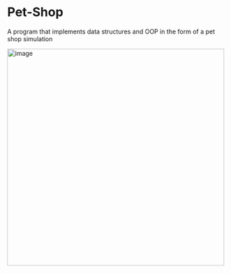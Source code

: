 # Pet-Shop
A program that implements data structures and OOP in the form of a pet shop simulation

<img width="497" alt="image" src="https://user-images.githubusercontent.com/116975786/212971152-c64f5904-d1c4-4e7a-83aa-7c58c698a0c9.png">
